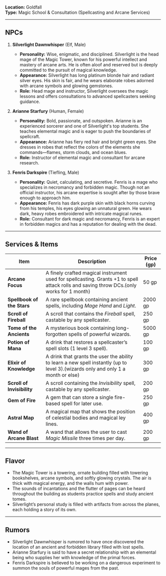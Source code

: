 **Location:** Goldfall  
**Type:** Magic School & Consultation (Spellcasting and Arcane Services)

---

## NPCs

1. **Silverlight Dawnwhisper** (Elf, Male)
    
    - **Personality:** Wise, enigmatic, and disciplined. Silverlight is the head mage of the Magic Tower, known for his powerful intellect and mastery of arcane arts. He is often aloof and reserved but is deeply committed to the pursuit of magical knowledge.
    - **Appearance:** Silverlight has long platinum blonde hair and radiant silver eyes. His skin is fair, and he wears elaborate robes adorned with arcane symbols and glowing gemstones.
    - **Role:** Head mage and instructor, Silverlight oversees the magic lessons and offers consultations to advanced spellcasters seeking guidance.
2. **Arianne Starfury** (Human, Female)
    
    - **Personality:** Bold, passionate, and outspoken. Arianne is an experienced sorcerer and one of Silverlight's top students. She teaches elemental magic and is eager to push the boundaries of spellcraft.
    - **Appearance:** Arianne has fiery red hair and bright green eyes. She dresses in robes that reflect the colors of the elements she commands—flames, storm clouds, and ocean blues.
    - **Role:** Instructor of elemental magic and consultant for arcane research.
3. **Fenris Darkspire** (Tiefling, Male)
    
    - **Personality:** Quiet, calculating, and secretive. Fenris is a mage who specializes in necromancy and forbidden magic. Though not an official instructor, his arcane expertise is sought after by those brave enough to approach him.
    - **Appearance:** Fenris has dark purple skin with black horns curving from his temples, his eyes glowing an unnatural green. He wears dark, heavy robes embroidered with intricate magical runes.
    - **Role:** Consultant for dark magic and necromancy, Fenris is an expert in forbidden magics and has a reputation for dealing with the dead.

---

## Services & Items

| Item                       | Description                                                                                                                              | Price (gp) |
| -------------------------- | ---------------------------------------------------------------------------------------------------------------------------------------- | ---------- |
| **Arcane Focus**           | A finely crafted magical instrument used for spellcasting. Grants +1 to spell attack rolls and saving throw DCs.(only works for 1 month) | 50 gp      |
| **Spellbook of the Stars** | A rare spellbook containing ancient spells, including _Mage Hand_ and _Light_.                                                           | 2000 gp    |
| **Scroll of Fireball**     | A scroll that contains the _Fireball_ spell, castable by any spellcaster.                                                                | 250 gp     |
| **Tome of the Ancients**   | A mysterious book containing long-forgotten spells of powerful wizards.                                                                  | 5000 gp    |
| **Potion of Mana**         | A drink that restores a spellcaster’s spell slots (1 level 3 spell).                                                                     | 100 gp     |
| **Elixir of Knowledge**    | A drink that grants the user the ability to learn a new spell instantly (up to level 3).(wizards only and only 1 a month or else)        | 300 gp     |
| **Scroll of Invisibility** | A scroll containing the _Invisibility_ spell, castable by any spellcaster.                                                               | 200 gp     |
| **Gem of Fire**            | A gem that can store a single fire-based spell for later use.                                                                            | 250 gp     |
| **Astral Map**             | A magical map that shows the position of celestial bodies and magical ley lines.                                                         | 400 gp     |
| **Wand of Arcane Blast**   | A wand that allows the user to cast _Magic Missile_ three times per day.                                                                 | 200 gp     |

---

## Flavor

- The Magic Tower is a towering, ornate building filled with towering bookshelves, arcane symbols, and softly glowing crystals. The air is thick with magical energy, and the walls hum with power.
- The sounds of incantations and the flutter of pages can be heard throughout the building as students practice spells and study ancient tomes.
- Silverlight’s personal study is filled with artifacts from across the planes, each holding a story of its own.

---

## Rumors

- Silverlight Dawnwhisper is rumored to have once discovered the location of an ancient and forbidden library filled with lost spells.
- Arianne Starfury is said to have a secret relationship with an elemental being who supplies her with knowledge of the primal forces.
- Fenris Darkspire is believed to be working on a dangerous experiment to summon the souls of powerful mages from the past.